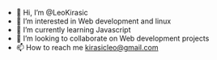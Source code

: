 - 👋 Hi, I’m @LeoKirasic
- 👀 I’m interested in Web development and linux
- 🌱 I’m currently learning Javascript
- 💞️ I’m looking to collaborate on Web development projects 
- 📫 How to reach me kirasicleo@gmail.com

<!---
LeoKirasic/LeoKirasic is a ✨ special ✨ repository because its `README.md` (this file) appears on your GitHub profile.
You can click the Preview link to take a look at your changes.
--->
